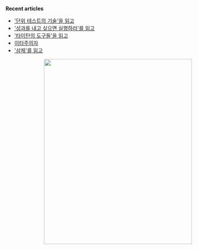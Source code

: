 <p align="left">

**Recent articles**
<!-- BLOG-POST-LIST:START -->
- [&#39;단위 테스트의 기술&#39;을 읽고](https://www.hyesungoh.xyz/단위-테스트의-기술)
- [&#39;성과를 내고 싶으면 실행하라&#39;를 읽고](https://www.hyesungoh.xyz/성과를-내고-싶으면-실행하라)
- [&#39;타이탄의 도구들&#39;을 읽고](https://www.hyesungoh.xyz/타이탄의-도구들)
- [이타주의자](https://www.hyesungoh.xyz/second-half-of-2024)
- [&#39;삼체&#39;를 읽고](https://www.hyesungoh.xyz/삼체)
<!-- BLOG-POST-LIST:END -->

</p>

<img align="right" src="https://render.gitanimals.org/lines/hyesungoh?pet-id=589962073398233318" width="400" height="500" />  

